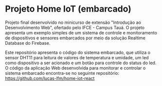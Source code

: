 # Projeto Home IoT (embarcado)

Projeto final desenvolvido no minicurso de extensão "Introdução ao Desenvolvimento Web", ofertado pelo IFCE - Campus Tauá. O projeto apresenta um exemplo simples de um sistema de controle e monitoramento de dispositivos e sensores embarcados por meio da solução Realtime Database do Firebase. 

Este repositório apresenta o código do sistema embarcado, que utiliza o sensor DHT11 para leitura de valores de temperatura e umidade, um led como dispositivo a ser acionado e um botão para controle do status do led. O código da aplicação Web desenvolvida para monitorar e controlar o sistema embarcado encontra-se no seguinte repositório: <https://github.com/lucas-lfm/home-iot-react>
